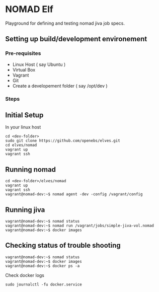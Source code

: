# NOMAD Elf

Playground for defining and testing nomad jiva job specs.

## Setting up build/development environement

### Pre-requisites

- Linux Host ( say Ubuntu )
- Virtual Box 
- Vagrant
- Git
- Create a developement folder ( say /opt/dev )

### Steps

## Initial Setup

In your linux host
```
cd <dev-folder>
sudo git clone https://github.com/openebs/elves.git
cd elves/nomad
vagrant up
vagrant ssh
```

## Running nomad
```
cd <dev-folder>/elves/nomad
vagrant up
vagrant ssh
vagrant@nomad-dev:~$ nomad agent -dev -config /vagrant/config
```

## Running jiva 
```
vagrant@nomad-dev:~$ nomad status
vagrant@nomad-dev:~$ nomad run /vagrant/jobs/simple-jiva-vol.nomad 
vagrant@nomad-dev:~$ docker images
```

## Checking status of trouble shooting
```
vagrant@nomad-dev:~$ nomad status
vagrant@nomad-dev:~$ docker images
vagrant@nomad-dev:~$ docker ps -a
```

Check docker logs
```
sudo journalctl -fu docker.service
```



